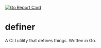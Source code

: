 [![Go Report Card](https://goreportcard.com/badge/github.com/zorawar87/definer)](https://goreportcard.com/report/github.com/zorawar87/definer)
# definer
A CLI utility that defines things. Written in Go.
